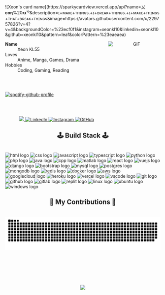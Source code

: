 <div> ![Xeon's card name](https://sparkycardview.vercel.app/api?name=乂𝛆𝛐𝛈%20𝛋𝛊¹⁰&description=ɪ+ᴍᴀᴋᴇ+ᴛʜɪɴɢs.+ɪ+ʙʀᴇᴀᴋ+ᴛʜɪɴɢs.+ɪ+ᴍᴀᴋᴇ+ᴛʜɪɴɢs+ᴛʜᴀᴛ+ʙʀᴇᴀᴋ+ᴛʜɪɴɢs&image=https://avatars.githubusercontent.com/u/229757826?v=4?v=4&backgroundColor=%23ecf0f1&instagram=xeonkl10&linkedin=xeonkl10&github=xeonkl10&pattern=leaf&colorPattern=%23eaeaea)
<body>
</div>

<div>
  <div align="center">
    <img src="https://img1.picmix.com/output/stamp/normal/3/9/6/0/1700693_87bc7.gif" alt="GIF" align="right" width="170" height="270">
</div>
  
<dl>
    <dt align="left"><strong>Name</strong></dt>
    <dd align="left">Xeon KL55</dd>
    <dt align="left">Loves</dt>
    <dd align="left">Anime, Manga, Games, Drama</dd>
    <dt align="left">Hobbies</dt>
    <dd align="left">Coding,
      Gaming,
      Reading</dd>
</dl>

 <br><br/>

[![spotify-github-profile](https://spotify-github-profile.kittinanx.com/api/view?uid=31fe2ev5ldx3dlfb5t2qszogktce&cover_image=true&theme=novatorem&show_offline=false&background_color=121212&interchange=true&bar_color=53b14f&bar_color_cover=true)](https://github.com/xeonkl10)

  <br><br/>
<div align="center"> 
  <a href="mailto:orgxeon@gmail.com">
    <img src="https://img.shields.io/badge/Gmail-333333?style=for-the-badge&logo=gmail&logoColor=red&logoWidth=20" />
  </a>
  <a href="https://www.linkedin.com/in/hrithik-xeon-119923381" target="_blank">
    <img alt="LinkedIn" src="https://img.shields.io/badge/linkedin-%230077B5?style=for-the-badge&logo=linkedin&logoColor=white" target="_blank" />
  </a>
  <a href="https://instagram.com/xeonkl10" target="_blank">
     <img alt="Instagram" src="https://img.shields.io/badge/Instagram-%23E4405F?style=for-the-badge&logo=instagram&logoColor=white" target="_blank" /> <!-- sqlite, safari, google-chrome are other good icon options -->
  </a>
   <a href="https://github.com/xeonkl10" target="_blank">
  <img alt="GitHub" src="https://img.shields.io/badge/GitHub-181717?style=for-the-badge&logo=github&logoColor=white" />
  </a>
</div>

<h2 align="center">🕹️ Build Stack 🕹️</h2>
<br/>
<div align="left">
  <!-- Popular Programming Languages -->
  <img src="https://skillicons.dev/icons?i=html" height="40" alt="html logo" />
  
  <img src="https://skillicons.dev/icons?i=css" height="40" alt="css logo" />
  
  <img src="https://skillicons.dev/icons?i=js" height="40" alt="javascript logo" />
  
  <img src="https://skillicons.dev/icons?i=typescript" height="40" alt="typescript logo" />
  
  <img src="https://skillicons.dev/icons?i=python" height="40" alt="python logo" />
  
  <img src="https://skillicons.dev/icons?i=php" height="40" alt="php logo" />
  
  <img src="https://skillicons.dev/icons?i=java" height="40" alt="java logo" />
  
  <img src="https://skillicons.dev/icons?i=cpp" height="40" alt="cpp logo" />
  
  
  <img src="https://skillicons.dev/icons?i=matlab" height="40" alt="matlab logo" />
  

  
  <!-- Web Frameworks -->
  
  <img src="https://skillicons.dev/icons?i=react" height="40" alt="react logo" />
  
  <img src="https://skillicons.dev/icons?i=vuejs" height="40" alt="vuejs logo" />
  
  <img src="https://skillicons.dev/icons?i=django" height="40" alt="django logo" />
  
  <img src="https://skillicons.dev/icons?i=bootstrap" height="40" alt="bootstrap logo" />
  
  
  <!-- Databases -->
  <img src="https://skillicons.dev/icons?i=mysql" height="40" alt="mysql logo" />
  
  <img src="https://skillicons.dev/icons?i=postgres" height="40" alt="postgres logo" />
  
  <img src="https://skillicons.dev/icons?i=mongodb" height="40" alt="mongodb logo" />
  
  <img src="https://skillicons.dev/icons?i=redis" height="40" alt="redis logo" />
  
  <!-- DevOps and Cloud -->
  <img src="https://skillicons.dev/icons?i=docker" height="40" alt="docker logo" />
  
  <img src="https://skillicons.dev/icons?i=aws" height="40" alt="aws logo" />
  
  <img src="https://skillicons.dev/icons?i=googlecloud" height="40" alt="googlecloud logo" />
  
  <img src="https://skillicons.dev/icons?i=heroku" height="40" alt="heroku logo" />
  
  <img src="https://skillicons.dev/icons?i=vercel" height="40" alt="vercel logo" />
  
  <!-- Tools -->
  
  <img src="https://skillicons.dev/icons?i=vscode" height="40" alt="vscode logo" />
  
  <img src="https://skillicons.dev/icons?i=git" height="40" alt="git logo" />
  
  <img src="https://skillicons.dev/icons?i=github" height="40" alt="github logo" />
  
  <img src="https://skillicons.dev/icons?i=gitlab" height="40" alt="gitlab logo" />
  
  <img src="https://skillicons.dev/icons?i=replit" height="40" alt="replit logo" />
  
  <!-- Operating Systems -->
  <img src="https://skillicons.dev/icons?i=linux" height="40" alt="linux logo" />
  
  <img src="https://skillicons.dev/icons?i=ubuntu" height="40" alt="ubuntu logo" />
  
  <img src="https://skillicons.dev/icons?i=windows" height="40" alt="windows logo" />
</div>

<div align="center">
  <h2>🐍 My Contributions 🐍</h2>
  <br>
  <img alt="snake eating my contributions" src="https://raw.githubusercontent.com/A-S-W-I-N-S-P-A-R-K-Y/A-S-W-I-N-S-P-A-R-K-Y/output/github-contribution-grid-snake.svg" />
  
  <br/><br/><br/>
</div>

<br>
<p align="center">
    <img src="https://readme-typing-svg.herokuapp.com?font=Time+New+Roman&color=cyan&size=16&center=true&vCenter=true&width=300&height=50&lines=Hy+You+:);I+Am+Hrithik+You+Can+Call+Me+Xeon+<3">
</p>
<br>
